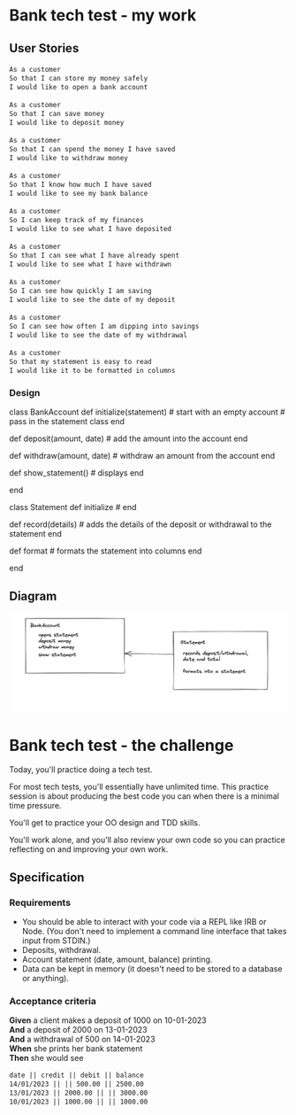 # Bank tech test - my work

## User Stories

```
As a customer
So that I can store my money safely
I would like to open a bank account

As a customer
So that I can save money
I would like to deposit money

As a customer
So that I can spend the money I have saved
I would like to withdraw money

As a customer
So that I know how much I have saved
I would like to see my bank balance

As a customer
So I can keep track of my finances
I would like to see what I have deposited 

As a customer
So that I can see what I have already spent
I would like to see what I have withdrawn

As a customer 
So I can see how quickly I am saving
I would like to see the date of my deposit

As a customer
So I can see how often I am dipping into savings
I would like to see the date of my withdrawal

As a customer
So that my statement is easy to read
I would like it to be formatted in columns
```

### Design

class BankAccount
  def initialize(statement) 
    # start with an empty account
    # pass in the statement class
  end

  def deposit(amount, date)
    # add the amount into the account
  end

  def withdraw(amount, date)
    # withdraw an amount from the account 
  end

  def show_statement()
    # displays 
  end

end 

class Statement
  def initialize
    # 
  end

  def record(details)
    # adds the details of the deposit or withdrawal to the statement
  end

  def format
    # formats the statement into columns
  end

end

## Diagram

![](images/BankAccountDesign.png?raw=true)

# Bank tech test - the challenge 

Today, you'll practice doing a tech test.

For most tech tests, you'll essentially have unlimited time.  This practice session is about producing the best code you can when there is a minimal time pressure.

You'll get to practice your OO design and TDD skills.

You'll work alone, and you'll also review your own code so you can practice reflecting on and improving your own work.

## Specification

### Requirements

* You should be able to interact with your code via a REPL like IRB or Node.  (You don't need to implement a command line interface that takes input from STDIN.)
* Deposits, withdrawal.
* Account statement (date, amount, balance) printing.
* Data can be kept in memory (it doesn't need to be stored to a database or anything).

### Acceptance criteria

**Given** a client makes a deposit of 1000 on 10-01-2023  
**And** a deposit of 2000 on 13-01-2023  
**And** a withdrawal of 500 on 14-01-2023  
**When** she prints her bank statement  
**Then** she would see

```
date || credit || debit || balance
14/01/2023 || || 500.00 || 2500.00
13/01/2023 || 2000.00 || || 3000.00
10/01/2023 || 1000.00 || || 1000.00
```
